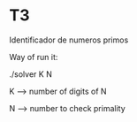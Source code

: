 # T3
Identificador de numeros primos

Way of run it:

./solver K N

K --> number of digits of N

N --> number to check primality
